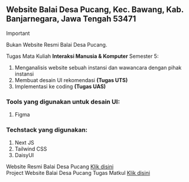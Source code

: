 ## Website Balai Desa Pucang, Kec. Bawang, Kab. Banjarnegara, Jawa Tengah 53471

> [!IMPORTANT]
> Bukan Website Resmi Balai Desa Pucang.

Tugas Mata Kuliah **Interaksi Manusia & Komputer** Semester 5:
1. Menganalisis website sebuah instansi dan wawancara dengan pihak instansi
2. Membuat desain UI rekomendasi **(Tugas UTS)**
3. Implementasi ke coding **(Tugas UAS)**

### Tools yang digunakan untuk desain UI:
1. Figma

### Techstack yang digunakan:
1. Next JS
2. Tailwind CSS
3. DaisyUI

Website Resmi Balai Desa Pucang <a href="https://www.desapucang-banjarnegara.com" target="_blank">Klik disini</a> <br />
Project Website Balai Desa Pucang Tugas Matkul <a href="http://www.desapucang.vercel.app" target="_blank">Klik disini</a>
